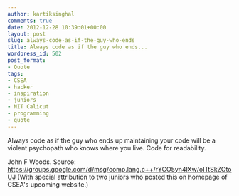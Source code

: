 ```yaml
---
author: kartiksinghal
comments: true
date: 2012-12-28 10:39:01+00:00
layout: post
slug: always-code-as-if-the-guy-who-ends
title: Always code as if the guy who ends...
wordpress_id: 502
post_format:
- Quote
tags:
- CSEA
- hacker
- inspiration
- juniors
- NIT Calicut
- programming
- quote
---
```


Always code as if the guy who ends up maintaining your code will be a violent psychopath who knows where you live. Code for readability.

John F Woods. Source: https://groups.google.com/d/msg/comp.lang.c++/rYCO5yn4lXw/oITtSkZOtoUJ (With special attribution to two juniors who posted this on homepage of CSEA's upcoming website.)
